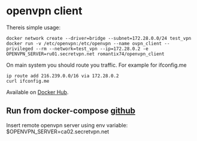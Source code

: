 # openvpn client

Thereis simple usage:

    docker network create --driver=bridge --subnet=172.28.0.0/24 test_vpn
    docker run -v /etc/openvpn:/etc/openvpn --name ovpn_client --privileged --rm --network=test_vpn --ip=172.28.0.2 -e OPENVPN_SERVER=ru01.secretvpn.net romantix74/openvpn_client

On main system you should route you traffic. For example for ifconfig.me

    ip route add 216.239.0.0/16 via 172.28.0.2
    curl ifconfig.me

Available on [Docker Hub](https://hub.docker.com/r/romantix74/openvpn_client).

## Run from docker-compose [github](https://github.com/romantix74/openvpn_client/blob/master/docker-compose.yml)

Insert remote openvpn server using env variable:
    $OPENVPN_SERVER=ca02.secretvpn.net

